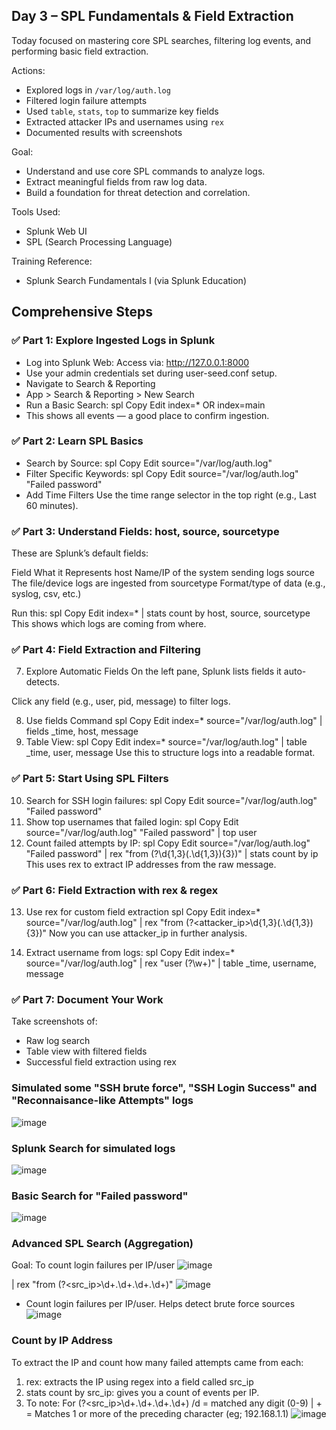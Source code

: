 ## Day 3 – SPL Fundamentals & Field Extraction

Today focused on mastering core SPL searches, filtering log events, and performing basic field extraction.

Actions:
- Explored logs in `/var/log/auth.log`
- Filtered login failure attempts
- Used `table`, `stats`, `top` to summarize key fields
- Extracted attacker IPs and usernames using `rex`
- Documented results with screenshots

Goal:
- Understand and use core SPL commands to analyze logs.
- Extract meaningful fields from raw log data.
- Build a foundation for threat detection and correlation.

Tools Used:
- Splunk Web UI
- SPL (Search Processing Language)

Training Reference:
- Splunk Search Fundamentals I (via Splunk Education)

## Comprehensive Steps

### ✅ Part 1: Explore Ingested Logs in Splunk
- Log into Splunk Web: Access via: http://127.0.0.1:8000
- Use your admin credentials set during user-seed.conf setup.
- Navigate to Search & Reporting
- App > Search & Reporting > New Search
- Run a Basic Search:
spl
Copy
Edit
index=* OR index=main
- This shows all events — a good place to confirm ingestion.

### ✅ Part 2: Learn SPL Basics
- Search by Source:
spl
Copy
Edit
source="/var/log/auth.log"
- Filter Specific Keywords:
spl
Copy
Edit
source="/var/log/auth.log" "Failed password"
- Add Time Filters
Use the time range selector in the top right (e.g., Last 60 minutes).

### ✅ Part 3: Understand Fields: host, source, sourcetype
These are Splunk’s default fields:

Field	What it Represents
host	Name/IP of the system sending logs
source	The file/device logs are ingested from
sourcetype	Format/type of data (e.g., syslog, csv, etc.)

Run this:
spl
Copy
Edit
index=* | stats count by host, source, sourcetype
This shows which logs are coming from where.

### ✅ Part 4: Field Extraction and Filtering
7. Explore Automatic Fields
On the left pane, Splunk lists fields it auto-detects.

Click any field (e.g., user, pid, message) to filter logs.

8. Use fields Command
spl
Copy
Edit
index=* source="/var/log/auth.log" | fields _time, host, message
9. Table View:
spl
Copy
Edit
index=* source="/var/log/auth.log" | table _time, user, message
Use this to structure logs into a readable format.

### ✅ Part 5: Start Using SPL Filters
10. Search for SSH login failures:
spl
Copy
Edit
source="/var/log/auth.log" "Failed password"
11. Show top usernames that failed login:
spl
Copy
Edit
source="/var/log/auth.log" "Failed password" | top user
12. Count failed attempts by IP:
spl
Copy
Edit
source="/var/log/auth.log" "Failed password" | rex "from (?<ip>\d{1,3}(\.\d{1,3}){3})" | stats count by ip
This uses rex to extract IP addresses from the raw message.

### ✅ Part 6: Field Extraction with rex & regex
13. Use rex for custom field extraction
spl
Copy
Edit
index=* source="/var/log/auth.log" | rex "from (?<attacker_ip>\d{1,3}(\.\d{1,3}){3})"
Now you can use attacker_ip in further analysis.

14. Extract username from logs:
spl
Copy
Edit
index=* source="/var/log/auth.log" | rex "user (?<username>\w+)" | table _time, username, message
### ✅ Part 7: Document Your Work
Take screenshots of:
- Raw log search
- Table view with filtered fields
- Successful field extraction using rex

### Simulated some "SSH brute force", "SSH Login Success" and "Reconnaisance-like Attempts" logs ###
![image](https://github.com/user-attachments/assets/6e8e9c54-1331-4960-aabe-380c4a9c939e)
### Splunk Search for simulated logs
![image](https://github.com/user-attachments/assets/044ecee6-7bcf-4e90-9af5-41b205a7d5eb)
### Basic Search for "Failed password"
![image](https://github.com/user-attachments/assets/92053250-7353-40a3-997e-4db32dd9d4e8)
### Advanced SPL Search (Aggregation) 
Goal: To count login failures per IP/user
![image](https://github.com/user-attachments/assets/691213de-f936-4187-940d-3b4dff107cc6)

| rex "from (?<src_ip>\d+\.\d+\.\d+\.\d+)" 
![image](https://github.com/user-attachments/assets/66d75fd7-df89-4ba0-b0e7-7b53c8787a95)
- Count login failures per IP/user. Helps detect brute force sources
![image](https://github.com/user-attachments/assets/a38a156a-206a-44d5-b04a-e8ffdd763c2a)


### Count by IP Address
To extract the IP and count how many failed attempts came from each:
1) rex: extracts the IP using regex into a field called src_ip
2) stats count by src_ip: gives you a count of events per IP.
3) To note: For (?<src_ip>\d+\.\d+\.\d+\.\d+)  /d = matched any digit (0-9) | + = Matches 1 or more of the preceding character (eg; 192.168.1.1)
![image](https://github.com/user-attachments/assets/92771e2a-b6ad-4e4b-880e-8b272bd0973b)






